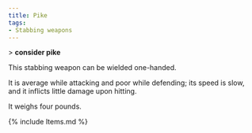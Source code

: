 ```yaml
---
title: Pike
tags:
- Stabbing weapons
---
```


\> **consider pike**

This stabbing weapon can be wielded one-handed.

It is average while attacking and poor while defending; its speed is
slow, and it inflicts little damage upon hitting.

It weighs four pounds.

{% include Items.md %}
